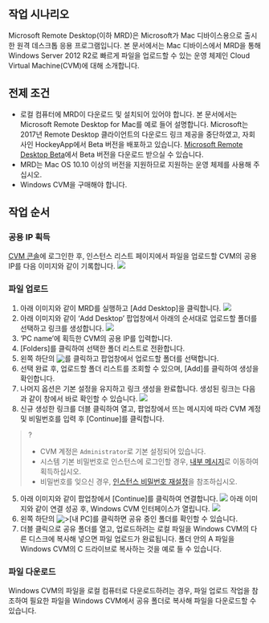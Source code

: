 ## 작업 시나리오
Microsoft Remote Desktop(이하 MRD)은 Microsoft가 Mac 디바이스용으로 출시한 원격 데스크톱 응용 프로그램입니다. 본 문서에서는 Mac 디바이스에서 MRD을 통해 Windows Server 2012 R2로 빠르게 파일을 업로드할 수 있는 운영 체제인 Cloud Virtual Machine(CVM)에 대해 소개합니다. 

## 전제 조건
- 로컬 컴퓨터에 MRD이 다운로드 및 설치되어 있어야 합니다. 본 문서에서는 Microsoft Remote Desktop for Mac를 예로 들어 설명합니다. Microsoft는 2017년 Remote Desktop 클라이언트의 다운로드 링크 제공을 중단하였고, 자회사인 HockeyApp에서 Beta 버전을 배포하고 있습니다. [Microsoft Remote Desktop Beta](https://install.appcenter.ms/orgs/rdmacios-k2vy/apps/microsoft-remote-desktop-for-mac/distribution_groups/all-users-of-microsoft-remote-desktop-for-mac)에서 Beta 버전을 다운로드 받으실 수 있습니다.
- MRD는 Mac OS 10.10 이상의 버전을 지원하므로 지원하는 운영 체제를 사용해 주십시오.
- Windows CVM을 구매해야 합니다.

## 작업 순서
### 공용 IP 획득
[CVM 콘솔](https://console.cloud.tencent.com/cvm/index)에 로그인한 후, 인스턴스 리스트 페이지에서 파일을 업로드할 CVM의 공용 IP를 다음 이미지와 같이 기록합니다.
![](https://main.qcloudimg.com/raw/59ce52615c467ad80bc4220425bf2b80.png)

### 파일 업로드
1. 아래 이미지와 같이 MRD를 실행하고 [Add Desktop]을 클릭합니다.
![](https://main.qcloudimg.com/raw/e69528d10e9a17dfa26119a090766c49.png)
2. 아래 이미지와 같이 ‘Add Desktop’ 팝업창에서 아래의 순서대로 업로드할 폴더를 선택하고 링크를 생성합니다.
![](https://main.qcloudimg.com/raw/fc241ce8e4744bde57476ea823fcef72.png)
  1. ‘PC name’에 획득한 CVM의 공용 IP를 입력합니다.
  2. [Folders]를 클릭하여 선택한 폴더 리스트로 전환합니다.
  3. 왼쪽 하단의 <img src="https://main.qcloudimg.com/raw/89e7a3ff040849307cd1eb8bd878a2db.png" style="margin:-3px 0px">를 클릭하고 팝업창에서 업로드할 폴더를 선택합니다.
  4. 선택 완료 후, 업로드할 폴더 리스트를 조회할 수 있으며, [Add]를 클릭하여 생성을 확인합니다.
  5. 나머지 옵션은 기본 설정을 유지하고 링크 생성을 완료합니다.
생성된 링크는 다음과 같이 창에서 바로 확인할 수 있습니다.
![](https://main.qcloudimg.com/raw/1c0eff28aa68a7f02e8f295917bb603b.png)
4. 신규 생성한 링크를 더블 클릭하여 열고, 팝업창에서 뜨는 메시지에 따라 CVM 계정 및 비밀번호를 입력 후 [Continue]를 클릭합니다.
>?
>- CVM 계정은 `Administrator`로 기본 설정되어 있습니다.
>- 시스템 기본 비밀번호로 인스턴스에 로그인할 경우, [내부 메시지](https://console.cloud.tencent.com/message)로 이동하여 획득하십시오.
>- 비밀번호를 잊으신 경우, [인스턴스 비밀번호 재설정](https://intl.cloud.tencent.com/document/product/213/16566)을 참조하십시오.
>
5. 아래 이미지와 같이 팝업창에서 [Continue]를 클릭하여 연결합니다.
![](https://main.qcloudimg.com/raw/61b3d9566365183fcc1d92c2f6bc2e7b.png)
아래 이미지와 같이 연결 성공 후, Windows CVM 인터페이스가 열립니다.
![](https://main.qcloudimg.com/raw/5a524210acd13624af7263b6de3aea54.png)
6. 왼쪽 하단의 <img src="https://main.qcloudimg.com/raw/87d894e564b7e837d9f478298cf2e292.png" style="margin:-3px 0px">>[내 PC]를 클릭하면 공유 중인 폴더를 확인할 수 있습니다.
8. 더블 클릭으로 공유 폴더를 열고, 업로드하려는 로컬 파일을 Windows CVM의 다른 디스크에 복사해 넣으면 파일 업로드가 완료됩니다.
폴더 안의 A 파일을 Windows CVM의 C 드라이브로 복사하는 것을 예로 들 수 있습니다.

### 파일 다운로드
Windows CVM의 파일을 로컬 컴퓨터로 다운로드하려는 경우, 파일 업로드 작업을 참조하여 필요한 파일을 Windows CVM에서 공유 폴더로 복사해 파일을 다운로드할 수 있습니다.


